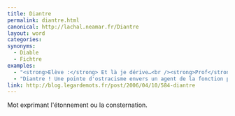 ```yaml
---
title: Diantre
permalink: diantre.html
canonical: http://lachal.neamar.fr/Diantre
layout: word
categories:
synonyms:
  - Diable
  - Fichtre
examples:
  - "<strong>Elève :</strong> Et là je dérive…<br /><strong>Prof</strong> : Diantre ! Pas encore !"
  - "Diantre ! Une pointe d'ostracisme envers un agent de la fonction publiquehors de l'exercice de ses fonctions ? Cela risque de ne pas vouscoûter grand-chose, si ce n'est quelque anathème imprécatoire ab imo pectore !"
link: http://blog.legardemots.fr/post/2006/04/10/584-diantre
---
```


Mot exprimant l'étonnement ou la consternation.

